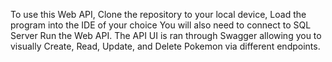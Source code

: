 To use this Web API, Clone the repository to your local device,
Load the program into the IDE of your choice
You will also need to connect to SQL Server
Run the Web API. 
The API UI is ran through Swagger allowing you to visually Create, Read, Update, and Delete Pokemon via different endpoints.  

